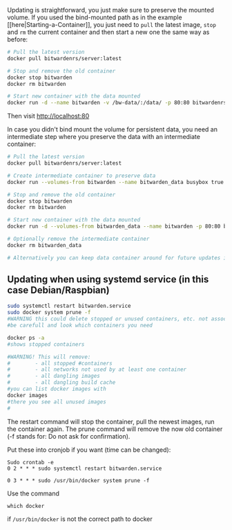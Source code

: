 Updating is straightforward, you just make sure to preserve the mounted volume. If you used the bind-mounted path as in the example [[here|Starting-a-Container]], you just need to `pull` the latest image, `stop` and `rm` the current container and then start a new one the same way as before:

```sh
# Pull the latest version
docker pull bitwardenrs/server:latest

# Stop and remove the old container
docker stop bitwarden
docker rm bitwarden

# Start new container with the data mounted
docker run -d --name bitwarden -v /bw-data/:/data/ -p 80:80 bitwardenrs/server:latest
```
Then visit [http://localhost:80](http://localhost:80)

In case you didn't bind mount the volume for persistent data, you need an intermediate step where you preserve the data with an intermediate container:

```sh
# Pull the latest version
docker pull bitwardenrs/server:latest

# Create intermediate container to preserve data
docker run --volumes-from bitwarden --name bitwarden_data busybox true

# Stop and remove the old container
docker stop bitwarden
docker rm bitwarden

# Start new container with the data mounted
docker run -d --volumes-from bitwarden_data --name bitwarden -p 80:80 bitwardenrs/server:latest

# Optionally remove the intermediate container
docker rm bitwarden_data

# Alternatively you can keep data container around for future updates in which case you can skip last step.
```

## Updating when using systemd service (in this case Debian/Raspbian)

```sh
sudo systemctl restart bitwarden.service
sudo docker system prune -f
#WARNING this could delete stopped or unused containers, etc. not associated with bitwarden_rs
#be carefull and look which containers you need

docker ps -a
#shows stopped containers

#WARNING! This will remove:
#        - all stopped #containers
#        - all networks not used by at least one container
#        - all dangling images
#        - all dangling build cache
#you can list docker images with
docker images
#there you see all unused images
#
```
The restart command will stop the container, pull the newest images, run the container again.
The prune command will remove the now old container (-f stands for: Do not ask for confirmation).

Put these into cronjob if you want (time can be changed):
```
Sudo crontab -e
0 2 * * * sudo systemctl restart bitwarden.service

0 3 * * * sudo /usr/bin/docker system prune -f
```
Use the command

`which docker` 

if `/usr/bin/docker` is not the correct path to docker